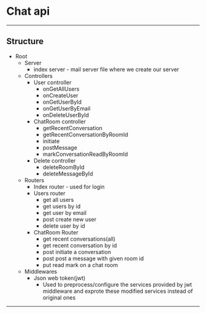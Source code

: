 # Chat api
---
## Structure
+ Root
  + Server
    + index server - mail server file where we create our server
  + Controllers
    + User controller
      + onGetAllUsers
      + onCreateUser
      + onGetUserById
      + onGetUserByEmail
      + onDeleteUserById
    + ChatRoom controller
      + getRecentConversation
      + getRecentConversationByRoomId 
      + initiate
      + postMessage
      + markConversationReadByRoomId
    + Delete controller
      + deleteRoomById
      + deleteMessageById
  + Routers
    + Index router - used for login 
    + Users router
      + get all users
      + get users by id
      + get user by email
      + post create new user
      + delete user by id
    + ChatRoom Router
      + get recent conversations(all)
      + get recent conversation by id
      + post initiate a conversation
      + post post a message with given room id
      + put read mark on a chat room
  + Middlewares
    + Json web token(jwt)
      + Used to preprocess/configure the services provided by jwt middleware and exprote these modified services instead of original ones
---